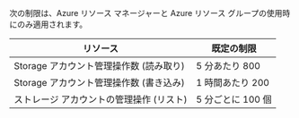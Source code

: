次の制限は、Azure リソース マネージャーと Azure リソース グループの使用時にのみ適用されます。

リソース|既定の制限
---|---
Storage アカウント管理操作数 (読み取り)|5 分あたり 800
Storage アカウント管理操作数 (書き込み)|1 時間あたり 200
ストレージ アカウントの管理操作 (リスト)|5 分ごとに 100 個

